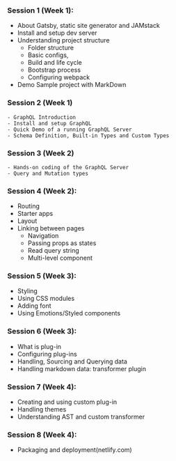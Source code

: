 
### Session 1 (Week 1):
- About Gatsby, static site generator and JAMstack
- Install and setup dev server
- Understanding project structure
    - Folder structure
    - Basic configs,
    - Build and life cycle
    - Bootstrap process
    - Configuring webpack
- Demo Sample project with MarkDown

### Session 2 (Week 1) 
    - GraphQL Introduction
    - Install and setup GraphQL
    - Quick Demo of a running GraphQL Server
    - Schema Definition, Built-in Types and Custom Types

### Session 3 (Week 2)
    - Hands-on coding of the GraphQL Server
    - Query and Mutation types

### Session 4 (Week 2):
- Routing
- Starter apps
- Layout
- Linking between pages
    - Navigation
    - Passing props as states
    - Read query string
    - Multi-level component

### Session 5 (Week 3):
- Styling
- Using CSS modules
- Adding font
- Using Emotions/Styled components

### Session 6 (Week 3):
- What is plug-in
- Configuring plug-ins
- Handling, Sourcing and Querying data
- Handling markdown data: transformer plugin

### Session 7 (Week 4):
- Creating and using custom plug-in
- Handling themes
- Understanding AST and custom transformer

### Session 8 (Week 4):
- Packaging and deployment(netlify.com)
